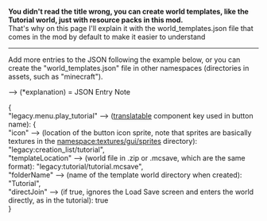 **You didn't read the title wrong, you can create world templates, like the Tutorial world, just with resource packs in this mod.**  
That's why on this page I'll explain it with the world_templates.json file that comes in the mod by default to make it easier to understand

***

Add more entries to the JSON following the example below, or you can create the "world_templates.json" file in other namespaces (directories in assets, such as "minecraft").

--> (*explanation) = JSON Entry Note

{  
   "legacy.menu.play_tutorial" --> ([translatable](https://minecraft.fandom.com/wiki/Resource_pack#Language) component key used in button name): {  
     "icon" --> (location of the button icon sprite, note that sprites are basically textures in the [namespace:textures/gui/sprites](https://minecraft.wiki/w/Resource_pack) directory): "legacy:creation_list/tutorial",  
     "templateLocation" --> (world file in .zip or .mcsave, which are the same format): "legacy:tutorial/tutorial.mcsave",  
     "folderName" --> (name of the template world directory when created): "Tutorial",  
     "directJoin" --> (if true, ignores the Load Save screen and enters the world directly, as in the tutorial): true  
   }